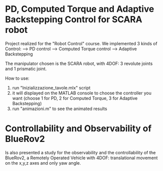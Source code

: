 # PD, Computed Torque and Adaptive Backstepping Control for SCARA robot

Project realized for the "Robot Control" course. 
We implemented 3 kinds of Control:
--> PD control
--> Computed Torque control
--> Adaptive Backstepping

The manipulator chosen is the SCARA robot, with 4DOF: 3 revolute joints
and 1 prismatic joint. 

How to use: 
1) run "Inizializzazione_tavole.mlx" script
2) it will displayed on the MATLAB console to choose the controller you want
    (choose 1 for PD, 2 for Computed Torque, 3 for Adaptive Backstepping)
3) run "animazioni.m" to see the animated results

# Controllability and Observability of BlueRov2

Is also presented a study for the observability and the controllability 
of the BlueRov2, a Remotely Operated Vehicle with 4DOF: translational 
movement on the x,y,z axes and only yaw angle.

       
